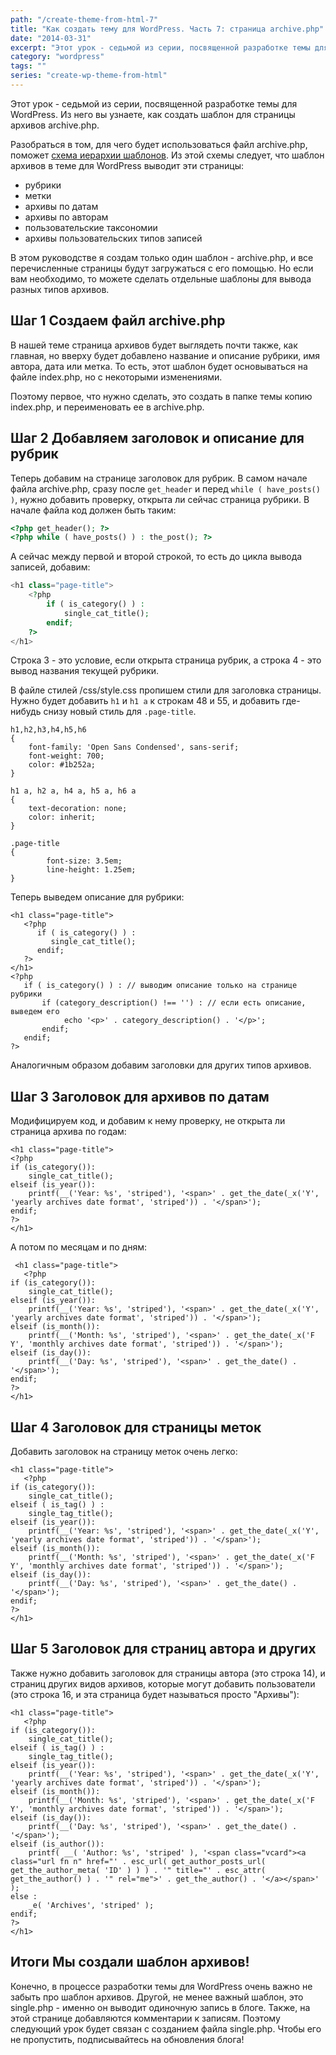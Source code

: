 ```yaml
---
path: "/create-theme-from-html-7"
title: "Как создать тему для WordPress. Часть 7: страница archive.php"
date: "2014-03-31"
excerpt: "Этот урок - седьмой из серии, посвященной разработке темы для WordPress. Из него вы узнаете, как создать шаблон для страницы архивов archive.php."
category: "wordpress"
tags: ""
series: "create-wp-theme-from-html"
---
```


Этот урок - седьмой из серии, посвященной разработке темы для WordPress. Из него вы узнаете, как создать шаблон для страницы архивов archive.php.

Разобраться в том, для чего будет использоваться файл archive.php, поможет [схема иерархии шаблонов](http://codex.wordpress.org/images/1/18/Template_Hierarchy.png). Из этой схемы следует, что шаблон архивов в теме для WordPress выводит эти страницы:

- рубрики
- метки
- архивы по датам
- архивы по авторам
- пользовательские таксономии
- архивы пользовательских типов записей

В этом руководстве я создам только один шаблон - archive.php, и все перечисленные страницы будут загружаться с его помощью. Но если вам необходимо, то можете сделать отдельные шаблоны для вывода разных типов архивов.

## Шаг 1 Создаем файл archive.php

В нашей теме страница архивов будет выглядеть почти также, как главная, но вверху будет добавлено название и описание рубрики, имя автора, дата или метка. То есть, этот шаблон будет основываться на файле index.php, но с некоторыми изменениями.

Поэтому первое, что нужно сделать, это создать в папке темы копию index.php, и переименовать ее в archive.php.

## Шаг 2 Добавляем заголовок и описание для рубрик

Теперь добавим на странице заголовок для рубрик. В самом начале файла archive.php, сразу после `get_header` и перед `while ( have_posts() )`, нужно добавить проверку, открыта ли сейчас страница рубрики. В начале файла код должен быть таким:

```php
<?php get_header(); ?>
<?php while ( have_posts() ) : the_post(); ?>
```

А сейчас между первой и второй строкой, то есть до цикла вывода записей, добавим:

```php
<h1 class="page-title">
	<?php
		if ( is_category() ) :
			single_cat_title();
		endif;
	?>
</h1>
```

Строка 3 - это условие, если открыта страница рубрик, а строка 4 - это вывод названия текущей рубрики.

В файле стилей /css/style.css пропишем стили для заголовка страницы. Нужно будет добавить `h1` и `h1 a` к строкам 48 и 55, и добавить где-нибудь снизу новый стиль для `.page-title`.

```php{1,8,14-18}
h1,h2,h3,h4,h5,h6
{
	font-family: 'Open Sans Condensed', sans-serif;
	font-weight: 700;
	color: #1b252a;
}

h1 a, h2 a, h4 a, h5 a, h6 a
{
	text-decoration: none;
	color: inherit;
}

.page-title 
{
        font-size: 3.5em;
        line-height: 1.25em;
}
```

Теперь выведем описание для рубрики:

```php{8-15}
<h1 class="page-title">
   <?php
      if ( is_category() ) :
         single_cat_title();
      endif;
   ?>
</h1>
<?php
   if ( is_category() ) : // выводим описание только на странице рубрики
       if (category_description() !== '') : // если есть описание, выведем его
            echo '<p>' . category_description() . '</p>';
       endif;
   endif;
?>
```

Аналогичным образом добавим заголовки для других типов архивов.

## Шаг 3 Заголовок для архивов по датам

Модифицируем код, и добавим к нему проверку, не открыта ли страница архива по годам:

```php{5-8}
<h1 class="page-title">
<?php
if (is_category()):
    single_cat_title();
elseif (is_year()):
    printf(__('Year: %s', 'striped'), '<span>' . get_the_date(_x('Y', 'yearly archives date format', 'striped')) . '</span>');
endif;
?>
</h1>
```

А потом по месяцам и по дням:

```php{7-11}
 <h1 class="page-title">
   <?php
if (is_category()):
    single_cat_title();
elseif (is_year()):
    printf(__('Year: %s', 'striped'), '<span>' . get_the_date(_x('Y', 'yearly archives date format', 'striped')) . '</span>');
elseif (is_month()):
    printf(__('Month: %s', 'striped'), '<span>' . get_the_date(_x('F Y', 'monthly archives date format', 'striped')) . '</span>');
elseif (is_day()):
    printf(__('Day: %s', 'striped'), '<span>' . get_the_date() . '</span>');
endif;
?>
</h1>
```

## Шаг 4 Заголовок для страницы меток

Добавить заголовок на страницу меток очень легко:

```php{5-6}
<h1 class="page-title">
   <?php
if (is_category()):
    single_cat_title();
elseif ( is_tag() ) :
	single_tag_title();
elseif (is_year()):
    printf(__('Year: %s', 'striped'), '<span>' . get_the_date(_x('Y', 'yearly archives date format', 'striped')) . '</span>');
elseif (is_month()):
    printf(__('Month: %s', 'striped'), '<span>' . get_the_date(_x('F Y', 'monthly archives date format', 'striped')) . '</span>');
elseif (is_day()):
    printf(__('Day: %s', 'striped'), '<span>' . get_the_date() . '</span>');
endif;
?>
</h1>
```

## Шаг 5 Заголовок для страниц автора и других

Также нужно добавить заголовок для страницы автора (это строка 14), и страниц других видов архивов, которые могут добавить пользователи (это строка 16, и эта страница будет называться просто "Архивы"):

```php{13-17}
<h1 class="page-title">
   <?php
if (is_category()):
    single_cat_title();
elseif ( is_tag() ) :
	single_tag_title();
elseif (is_year()):
    printf(__('Year: %s', 'striped'), '<span>' . get_the_date(_x('Y', 'yearly archives date format', 'striped')) . '</span>');
elseif (is_month()):
    printf(__('Month: %s', 'striped'), '<span>' . get_the_date(_x('F Y', 'monthly archives date format', 'striped')) . '</span>');
elseif (is_day()):
    printf(__('Day: %s', 'striped'), '<span>' . get_the_date() . '</span>');
elseif (is_author()):
    printf( __( 'Author: %s', 'striped' ), '<span class="vcard"><a class="url fn n" href="' . esc_url( get_author_posts_url( get_the_author_meta( 'ID' ) ) ) . '" title="' . esc_attr( get_the_author() ) . '" rel="me">' . get_the_author() . '</a></span>' );
else :
	_e( 'Archives', 'striped' );
endif;
?>
</h1>
```

## Итоги Мы создали шаблон архивов!

Конечно, в процессе разработки темы для WordPress очень важно не забыть про шаблон архивов. Другой, не менее важный шаблон, это single.php - именно он выводит одиночную запись в блоге. Также, на этой странице добавляются комментарии к записям. Поэтому следующий урок будет связан с созданием файла single.php. Чтобы его не пропустить, подписывайтесь на обновления блога!
